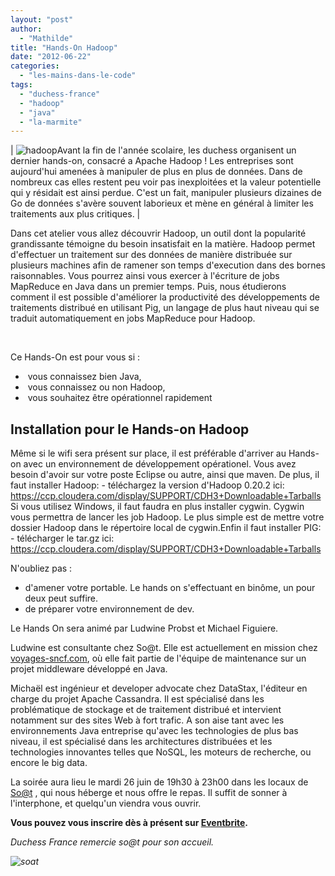 ```yaml
---
layout: "post"
author: 
  - "Mathilde"
title: "Hands-On Hadoop"
date: "2012-06-22"
categories: 
  - "les-mains-dans-le-code"
tags: 
  - "duchess-france"
  - "hadoop"
  - "java"
  - "la-marmite"
---
```


| ![](/assets/2012/06/2012-06-22-hands-on-hadoop/hadoop-logo.jpg "hadoop")Avant la fin de l'année scolaire, les duchess organisent un dernier hands-on, consacré a Apache Hadoop ! Les entreprises sont aujourd'hui amenées à manipuler de plus en plus de données. Dans de nombreux cas elles restent peu voir pas inexploitées et la valeur potentielle qui y résidait est ainsi perdue. C'est un fait, manipuler plusieurs dizaines de Go de données s'avère souvent laborieux et mène en général à limiter les traitements aux plus critiques. |

Dans cet atelier vous allez découvrir Hadoop, un outil dont la popularité grandissante témoigne du besoin insatisfait en la matière. Hadoop permet d'effectuer un traitement sur des données de manière distribuée sur plusieurs machines afin de ramener son temps d'execution dans des bornes raisonnables. Vous pourrez ainsi vous exercer à l'écriture de jobs MapReduce en Java dans un premier temps. Puis, nous étudierons comment il est possible d'améliorer la productivité des développements de traitements distribué en utilisant Pig, un langage de plus haut niveau qui se traduit automatiquement en jobs MapReduce pour Hadoop.

 

Ce Hands-On est pour vous si :

-  vous connaissez bien Java,
-  vous connaissez ou non Hadoop,
-  vous souhaitez être opérationnel rapidement

## Installation pour le Hands-on Hadoop

Même si le wifi sera présent sur place, il est préférable d'arriver au Hands-on avec un environnement de développement opérationel. Vous avez besoin d'avoir sur votre poste Eclipse ou autre, ainsi que maven. De plus, il faut installer Hadoop: - téléchargez la version d'Hadoop 0.20.2 ici: https://ccp.cloudera.com/display/SUPPORT/CDH3+Downloadable+Tarballs Si vous utilisez Windows, il faut faudra en plus installer cygwin. Cygwin vous permettra de lancer les job Hadoop. Le plus simple est de mettre votre dossier Hadoop dans le répertoire local de cygwin.Enfin il faut installer PIG: - télécharger le tar.gz ici: https://ccp.cloudera.com/display/SUPPORT/CDH3+Downloadable+Tarballs

N'oubliez pas :

- d'amener votre portable. Le hands on s'effectuant en binôme, un pour deux peut suffire.
- de préparer votre environnement de dev.

Le Hands On sera animé par Ludwine Probst et Michael Figuiere.

Ludwine est consultante chez So@t. Elle est actuellement en mission chez [voyages-sncf.com](http://voyages-sncf.com), où elle fait partie de l'équipe de maintenance sur un projet middleware développé en Java.

Michaël est ingénieur et developer advocate chez DataStax, l'éditeur en charge du projet Apache Cassandra. Il est spécialisé dans les problématique de stockage et de traitement distribué et intervient notamment sur des sites Web à fort trafic. A son aise tant avec les environnements Java entreprise qu'avec les technologies de plus bas niveau, il est spécialisé dans les architectures distribuées et les technologies innovantes telles que NoSQL, les moteurs de recherche, ou encore le big data.

La soirée aura lieu le mardi 26 juin de 19h30 à 23h00 dans les locaux de [So@t](http://www.soat.fr/ "So@t") , qui nous héberge et nous offre le repas. Il suffit de sonner à l'interphone, et quelqu'un viendra vous ouvrir.

**Vous pouvez vous inscrire dès à présent sur [Eventbrite](http://duchessfr-hadoop.eventbrite.com).**

  

_Duchess France remercie so@t pour son accueil._

_![soat](/assets/2012/06/2012-06-22-hands-on-hadoop/logo-soat.png)_
